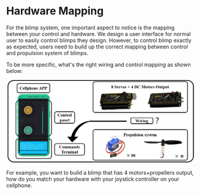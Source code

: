 # Hardware Mapping

For the blimp system, one important aspect to notice is the mapping between your control and hardware. We design a user interface for normal user to easily control blimps they design. However, to control blimp exactly as expected, users need to build up the correct mapping between control and propulsion system of blimps.

To be more specific, what's the right wiring and control mapping as shown below:

![](../imgs/mapping.jpg)

For example, you want to build a blimp that has 4 motors+propellers output, how do you match your hardware with your joystick controller on your cellphone.

